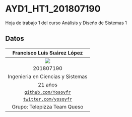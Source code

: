 # AYD1_HT1_201807190

Hoja de trabajo 1 del curso Análisis y Diseño de Sistemas 1

## **Datos**

|                           Francisco Luis Suárez López                           |
| :-----------------------------------------------------------------------------: |
|   [![](https://github.com/Yosoyfr.png?size=150)](https://github.com/Yosoyfr)    |
|                                    201807190                                    |
|                        Ingenieria en Ciencias y Sistemas                        |
|                                     21 años                                     |
|  <a href="https://github.com/Yosoyfr" target="_blank">`github.com/Yosoyfr`</a>  |
| <a href="https://twitter.com/yosoyfr" target="_blank">`twitter.com/yosoyfr`</a> |
|                           Grupo: Telepizza Team Queso                           |
